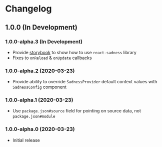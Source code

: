 # Changelog

## 1.0.0 (In Development)

### 1.0.0-alpha.3 (In Development)

- Provide [storybook](https://react-sadness.now.sh) to show how to use
  `react-sadness` library
- Fixes to `onReload` & `onUpdate` callbacks

### 1.0.0-alpha.2 (2020-03-23)

- Provide ability to override `SadnessProvider` default context values with
  `SadnessConfig` component

### 1.0.0-alpha.1 (2020-03-23)

- Use `package.json#source` field for pointing on source data, not
  `package.json#module`

### 1.0.0-alpha.0 (2020-03-23)

- Initial release
